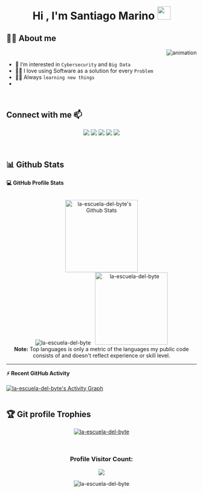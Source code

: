 <h1 align="center">Hi , I'm Santiago Marino <img src="https://media.giphy.com/media/hvRJCLFzcasrR4ia7z/giphy.gif" width="35"/></h1>


## :sassy_man:  About me
<p><img align="right" src="https://github.com/la-escuela-del-byte/profile/blob/main/animation.gif" alt="animation" /></p>

<br/>

- 👀 I’m interested in `Cybersecurity` and `Big Data`
- :technologist: I love using Software as a solution for every `Problem`
- :student: Always `learning new things`
- 
<br/>

## Connect with me 📫
<p align="center">
<a href="https://la-escuela-del-byte.github.io/"><img src="https://img.shields.io/badge/-WEBSITE-3423A6?style=for-the-badge&logo=Google-Chrome logoColor=white"/></a>
<a href="www.linkedin.com/in/santiago-marino-fernández"><img src="https://img.shields.io/badge/-LINKEDIN-0077B5?style=for-the-badge&logo=Linkedin&logoColor=white"/></a>
<!--
<a href="mailto:correo@gmail.com"><img src="https://img.shields.io/badge/-GMAIL-D14836?style=for-the-badge&logo=Gmail&logoColor=white"/></a>
-->
<a href="https://instagram.com/kevinpatel.me"><img src="https://img.shields.io/badge/-INSTAGRAM-E4405F?style=for-the-badge&logo=Instagram&logoColor=white"/></a>
<a href="https://www.leetcode.com/patelkvin04"><img src="https://img.shields.io/badge/-patelkvin04-FFA116?style=for-the-badge&logo=leetcode&logoColor=white"/></a>
<a href="https://twitter.com/patelkvin04"><img src="https://img.shields.io/badge/-patelkvin04-1DA1F2?style=for-the-badge&logo=twitter&logoColor=white"/></a>
</p>

<br/>

## :bar_chart: Github Stats



  <summary><b>💻 GitHub Profile Stats</b></summary>
  <br/>
  <p align="center">
    <a href="https://github.com/anuraghazra/github-readme-stats"><img alt="la-escuela-del-byte's Github Stats" src="https://github-readme-stats.vercel.app/api?username=la-escuela-del-byte&show_icons=true&count_private=true&theme=algolia" height="192px"/></a>
<br/>
<img src="https://github-readme-streak-stats.herokuapp.com/?user=la-escuela-del-byte&theme=algolia" alt="la-escuela-del-byte" />
  &nbsp;
	  <img src="https://github-readme-stats.vercel.app/api/top-langs?username=la-escuela-del-byte&langs_count=10&show_icons=true&locale=en&layout=compact&theme=algolia" alt="la-escuela-del-byte" height="192px"/>
  <br/>
  <b>Note:</b> Top languages is only a metric of the languages my public code consists of and doesn't reflect experience or skill level.
  </p>

----

  <summary><b>⚡ Recent GitHub Activity</b></summary>
  <br/>
   <a href="https://github.com/la-escuela-del-byte"><img alt="la-escuela-del-byte's Activity Graph" src="https://activity-graph.herokuapp.com/graph?username=la-escuela-del-byte&custom_title=la-escuela-del-byte's%20Contribution%20Graph&theme=react-dark" /></a>
  <br/>


<br/>

## :trophy: Git profile Trophies

<p align="center"> <a href="https://github.com/ryo-ma/github-profile-trophy"><img src="https://github-profile-trophy.vercel.app/?username=la-escuela-del-byte&layout=compact&theme=algolia" alt="la-escuela-del-byte" /></a> </p>															 



<br>

<div align="center"> 
    <h3> Profile Visitor Count: </h3> <img src="https://profile-counter.glitch.me/la-escuela-del-byte/count.svg" />
</div>

<p align="center"> 
	<img src="https://komarev.com/ghpvc/?username=la-escuela-del-byte&label=Profile%20views&color=0e75b6&style=plastic" alt="la-escuela-del-byte" /> 
</p>

<!---
la-escuela-del-byte/la-escuela-del-byte is a ✨ special ✨ repository because its `README.md` (this file) appears on your GitHub profile.
You can click the Preview link to take a look at your changes.

- 👋 Hi, I’m @la-escuela-del-byte

- 🌱 I’m currently learning ...
- 💞️ I’m looking to collaborate on ...
- 📫 How to reach me ...
--->
